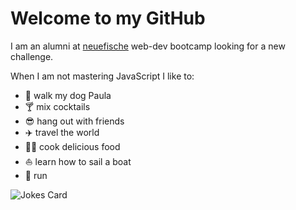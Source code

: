 # Welcome to my GitHub



I am an alumni at [neuefische](https://neue-fische.de/) web-dev bootcamp looking for a new challenge. 


When I am not mastering JavaScript I like to:

- 🐶 walk my dog Paula
- 🍸 mix cocktails
- 😎 hang out with friends
- ✈️ travel the world
- 👨‍🍳 cook delicious food
- ⛵ learn how to sail a boat
- 🏃 run




![Jokes Card](https://readme-jokes.vercel.app/api)
